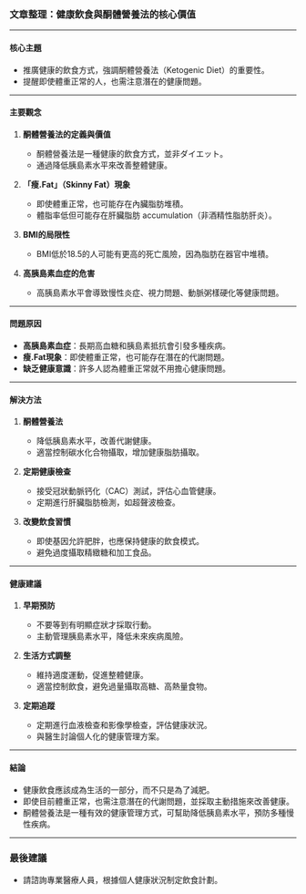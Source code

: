 ### 文章整理：健康飲食與酮體營養法的核心價值

---

#### **核心主題**
- 推廣健康的飲食方式，強調酮體營養法（Ketogenic Diet）的重要性。
- 提醒即使體重正常的人，也需注意潛在的健康問題。

---

#### **主要觀念**
1. **酮體營養法的定義與價值**  
   - 酮體營養法是一種健康的飲食方式，並非ダイエット。  
   - 通過降低胰島素水平來改善整體健康。

2. **「瘦.Fat」（Skinny Fat）現象**  
   - 即使體重正常，也可能存在內臟脂肪堆積。  
   - 體脂率低但可能存在肝臟脂肪 accumulation（非酒精性脂肪肝炎）。  

3. **BMI的局限性**  
   - BMI低於18.5的人可能有更高的死亡風險，因為脂肪在器官中堆積。  

4. **高胰島素血症的危害**  
   - 高胰島素水平會導致慢性炎症、視力問題、動脈粥樣硬化等健康問題。

---

#### **問題原因**
- **高胰島素血症**：長期高血糖和胰島素抵抗會引發多種疾病。  
- **瘦.Fat現象**：即使體重正常，也可能存在潛在的代謝問題。  
- **缺乏健康意識**：許多人認為體重正常就不用擔心健康問題。

---

#### **解決方法**
1. **酮體營養法**  
   - 降低胰島素水平，改善代謝健康。  
   - 適當控制碳水化合物攝取，增加健康脂肪攝取。  

2. **定期健康檢查**  
   - 接受冠狀動脈钙化（CAC）測試，評估心血管健康。  
   - 定期進行肝臟脂肪檢測，如超聲波檢查。

3. **改變飲食習慣**  
   - 即使基因允許肥胖，也應保持健康的飲食模式。  
   - 避免過度攝取精緻糖和加工食品。

---

#### **健康建議**
1. **早期預防**  
   - 不要等到有明顯症狀才採取行動。  
   - 主動管理胰島素水平，降低未來疾病風險。

2. **生活方式調整**  
   - 維持適度運動，促進整體健康。  
   - 適當控制飲食，避免過量攝取高糖、高熱量食物。

3. **定期追蹤**  
   - 定期進行血液檢查和影像學檢查，評估健康狀況。  
   - 與醫生討論個人化的健康管理方案。

---

#### **結論**
- 健康飲食應該成為生活的一部分，而不只是為了減肥。  
- 即使目前體重正常，也需注意潛在的代謝問題，並採取主動措施來改善健康。  
- 酮體營養法是一種有效的健康管理方式，可幫助降低胰島素水平，預防多種慢性疾病。

---

### 最後建議
- 請諮詢專業醫療人員，根據個人健康狀況制定飲食計劃。